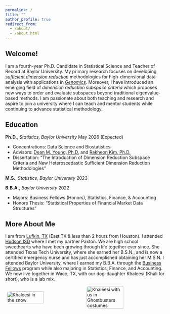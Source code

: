 ```yaml
---
permalink: /
title: ""
author_profile: true
redirect_from: 
  - /about/
  - /about.html
---
```


## Welcome!
I am a fourth-year Ph.D. Candidate in Statistical Science and Teacher of Record at Baylor University.  My primary research focuses on developing [*sufficient dimension reduction*](https://en.wikipedia.org/wiki/Sufficient_dimension_reduction) methodologies for high-dimensional data analysis with applications in  [*Genomics*](https://en.wikipedia.org/wiki/Genomics).  Moreover, I have introduced an emerging field of *dimension reduction subspace criteria* which proposes new ways to order and evaluate subspaces beyond traditional eigenvalue-based methods. I am passionate about both teaching and research and aspire to join a university where I can teach and mentor students while continuing to advance statistical methodology.

## Education

**Ph.D.**, *Statistics, Baylor University*  May 2026 (Expected)  
- Concentrations: Data Science and Biostatistics  
- Advisors: [Dean M. Young, Ph.D.](https://statistics.artsandsciences.baylor.edu/person/dr-dean-m-young) and [Rakheon Kim, Ph.D.](https://statistics.artsandsciences.baylor.edu/person/dr-rakheon-kim)  
- Dissertation: “The Introduction of Dimension Reduction Subspace Criteria and New Heteroscedastic Sufficient Dimension Reduction Methodologies”

**M.S.**, *Statistics, Baylor University*  2023 

**B.B.A.**, *Baylor University* 2022
- Majors: Business Fellows (Honors), Statistics, Finance, & Accounting  
- Honors Thesis: “Statistical Properties of Financial Market Data Structures”

## More About Me 

I am from [Lufkin, TX](https://en.wikipedia.org/wiki/Lufkin,_Texas) (East TX & less than 2 hours from Houston). I attended [Hudson ISD](https://www.hudsonisd.org) where I met my partner Paxton. We are high school sweethearts who have been growing through life together ever since.
She attended Texas Tech University, where she earned her B.S.N., and is now a certified emergency nurse and has just accomplished obtaining her M.S.N. I attended Baylor University, where I earned my B.B.A. through the [Business Fellows](https://hankamer.baylor.edu/fellows) program while also majoring in Statistics, Finance, and Accounting. We now live together in Waco, TX, with our dog-daughter Khaleesi (Khali for short), who is a lab mix.
<div style="display:flex; justify-content:center; align-items:center; gap:10px;">

  <img src="/files/about_me_1.png" alt="Khaleesi in the snow" style="width:48%; border-radius:8px;">

  <img src="/files/about_me_2.png" alt="Khaleesi with us in Ghostbusters costumes" style="width:48%; border-radius:8px;">

</div>